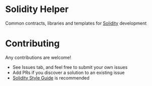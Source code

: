 # Solidity Helper
Common contracts, libraries and templates for [Solidity](https://github.com/ethereum/solidity) development

# Contributing
Any contributions are welcome!

- See Issues tab, and feel free to submit your own issues
- Add PRs if you discover a solution to an existing issue
- [Solidity Style Guide](http://solidity.readthedocs.io/en/develop/style-guide.html) is recommended
